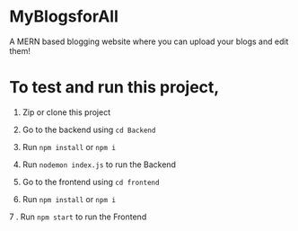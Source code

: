 # MyBlogsforAll
A MERN based blogging website where you can upload your blogs and edit them!

# To test and run this project, 

1. Zip or clone this project

2. Go to the backend using ```cd Backend```

3. Run ```npm install``` or ```npm i```

4. Run ```nodemon index.js``` to run the Backend



5. Go to the frontend using ```cd frontend```

6. Run ```npm install``` or ```npm i```

7 . Run ```npm start``` to run the Frontend

